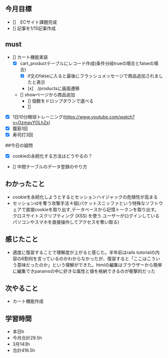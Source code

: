 
## 今月目標
- []　ECサイト課題完成
- [] 記事を1/15記事作成


## must
- [] カート機能実装
  - [x] cart_productテーブルにレコード作成(条件分岐trueの場合とfalseの場合) 
    - [x] if文のfalseに入ると最後にフラッシュメッセージで商品追加されましたと表示  
    - [x]　/productsに画面遷移
  - [] showページから商品追加
    - [] 個数をドロップダウンで選べる
    - []  
  
- [x] 1日10分眼球トレーニング(https://www.youtube.com/watch?v=OzmayYOLhZs)
- [x] 腹筋1回
- [x] 寿司打3回

##今日の疑問
- [x] cookieの永続化する方法はどうやるの？
- [] 中間テーブルのデータ登録のやり方

## わかったこと
- cookieを永続化しようとするとセッションハイジャックの危険性が高まる
- セッションidを奪う攻撃手法４個(パケットスニッファという特殊なソフトウェアで直接cookieを取り出す,データベースから記憶トークンを取り出す。 クロスサイトスクリプティング (XSS) を使う.ユーザーがログインしているパソコンやスマホを直接操作してアクセスを奪い取る)
  
## 感じたこと
- 適度に復習することで理解度が上がると感じた。半年前はrails tutorialの内容の6割何を言っているのかわからなかったが、復習すると「ここはこういう意味だったのか」という理解ができた。htmlの編集はブラウザーから簡単に編集できparamsの中に好きな属性と値を格納できるのが衝撃的だった
  
## 次やること
  - カート機能作成

## 学習時間
  - 本日h
  - 今月合計29.5h
  - 3月143h
  - 合計416.5h
